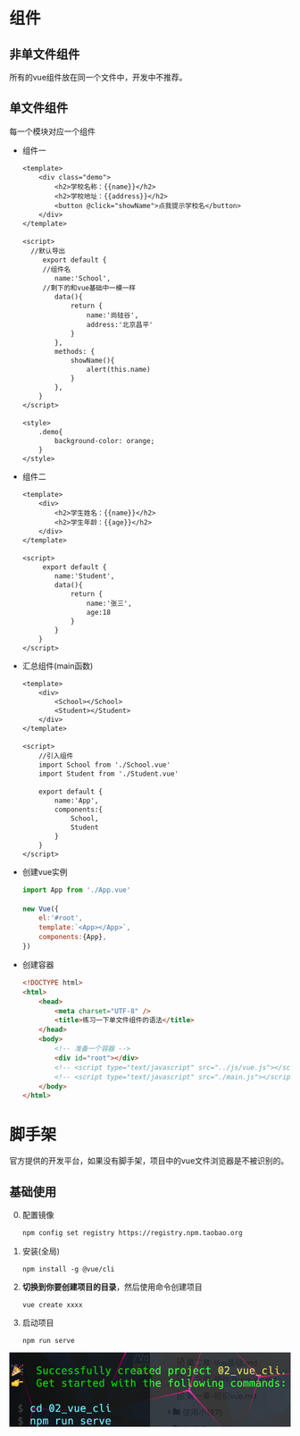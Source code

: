 # 组件

## 非单文件组件

所有的vue组件放在同一个文件中，开发中不推荐。







## 单文件组件

每一个模块对应一个组件

* 组件一

	```vue
	<template>
		<div class="demo">
			<h2>学校名称：{{name}}</h2>
			<h2>学校地址：{{address}}</h2>
			<button @click="showName">点我提示学校名</button>	
		</div>
	</template>
	
	<script>
	  //默认导出
		 export default {
	     //组件名
			name:'School',
	     //剩下的和vue基础中一模一样
			data(){
				return {
					name:'尚硅谷',
					address:'北京昌平'
				}
			},
			methods: {
				showName(){
					alert(this.name)
				}
			},
		}
	</script>
	
	<style>
		.demo{
			background-color: orange;
		}
	</style>
	```

	

* 组件二

	```vue
	<template>
		<div>
			<h2>学生姓名：{{name}}</h2>
			<h2>学生年龄：{{age}}</h2>
		</div>
	</template>
	
	<script>
		 export default {
			name:'Student',
			data(){
				return {
					name:'张三',
					age:18
				}
			}
		}
	</script>
	```

	

* 汇总组件(main函数)

	```vue
	<template>
		<div>
			<School></School>
			<Student></Student>
		</div>
	</template>
	
	<script>
		//引入组件
		import School from './School.vue'
		import Student from './Student.vue'
	
		export default {
			name:'App',
			components:{
				School,
				Student
			}
		}
	</script>
	```

* 创建vue实例

	```js
	import App from './App.vue'
	
	new Vue({
		el:'#root',
		template:`<App></App>`,
		components:{App},
	})
	```

* 创建容器

	```html
	<!DOCTYPE html>
	<html>
		<head>
			<meta charset="UTF-8" />
			<title>练习一下单文件组件的语法</title>
		</head>
		<body>
			<!-- 准备一个容器 -->
			<div id="root"></div>
			<!-- <script type="text/javascript" src="../js/vue.js"></script> -->
			<!-- <script type="text/javascript" src="./main.js"></script> -->
		</body>
	</html>
	```




# 脚手架

官方提供的开发平台，如果没有脚手架，项目中的vue文件浏览器是不被识别的。



## 基础使用

0. 配置镜像

	```bash
	npm config set registry https://registry.npm.taobao.org
	```

1. 安装(全局)

	```vue
	npm install -g @vue/cli
	```

2. **切换到你要创建项目的目录**，然后使用命令创建项目

	```vue
	vue create xxxx
	```

3. 启动项目

	```vue
	npm run serve
	```

	

![image-20220529122639789](images/image-20220529122639789.png)	